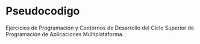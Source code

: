 # Pseudocodigo
Ejercicios de Programación y Contornos de Desarrollo del Ciclo Superior de Programación de Aplicaciones Multiplataforma.
